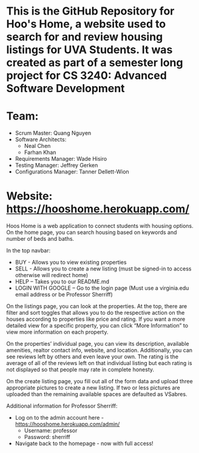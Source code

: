 # This is the GitHub Repository for Hoo's Home, a website used to search for and review housing listings for UVA Students. It was created as part of a semester long project for CS 3240: Advanced Software Development

# Team:
* Scrum Master: Quang Nguyen
* Software Architects:
    * Neal Chen
    * Farhan Khan
* Requirements Manager: Wade Hisiro
* Testing Manager: Jeffrey Gerken
* Configurations Manager: Tanner Dellett-Wion

# Website: https://hooshome.herokuapp.com/

Hoos Home is a web application to connect students with housing options. On the home page, you can search housing based on keywords and number of beds and baths. 

In the top navbar:
* BUY - Allows you to view existing properties
* SELL - Allows you to create a new listing (must be signed-in to access otherwise will redirect home)
* HELP – Takes you to our README.md
* LOGIN WITH GOOGLE – Go to the login page (Must use a virginia.edu email address or be Professor Sherriff)

On the listings page, you can look at the properties. At the top, there are filter and sort toggles that allows you to do the respective action on the houses according to properties like price and rating. If you want a more detailed view for a specific property, you can click “More Information” to view more information on each property.

On the properties’ individual page, you can view its description, available amenities, realtor contact info, website, and location. Additionally, you can see reviews left by others and even leave your own. The rating is the average of all of the reviews left on that individual listing but each rating is not displayed so that people may rate in complete honesty. 

On the create listing page, you fill out all of the form data and upload three appropriate pictures to create a new listing. If two or less pictures are uploaded than the remaining available spaces are defaulted as VSabres.

Additional information for Professor Sherriff:
* Log on to the admin account here - https://hooshome.herokuapp.com/admin/
   * Username: professor
   * Password: sherriff
* Navigate back to the homepage - now with full access!

